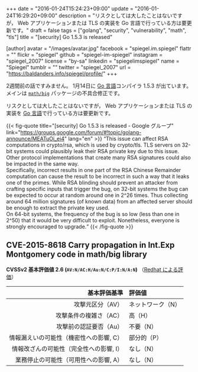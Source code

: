 +++
date = "2016-01-24T15:24:23+09:00"
update = "2016-01-24T16:29:20+09:00"
description = "リスクとしては大したことはないですが， Web アプリケーションまたは TLS の実装を Go 言語で行っている方は要更新です。"
draft = false
tags = ["golang", "security", "vulnerability", "math", "tls"]
title = "[security] Go 1.5.3 is released"

[author]
  avatar = "/images/avatar.jpg"
  facebook = "spiegel.im.spiegel"
  flattr = ""
  flickr = "spiegel"
  github = "spiegel-im-spiegel"
  instagram = "spiegel_2007"
  license = "by-sa"
  linkedin = "spiegelimspiegel"
  name = "Spiegel"
  tumblr = ""
  twitter = "spiegel_2007"
  url = "https://baldanders.info/spiegel/profile/"
+++

2週間前の話ですみません。
1月14日に [Go 言語]コンパイラ 1.5.3 が出ています。
メインは [`math/big`] パッケージの不具合修正です。

リスクとしては大したことはないですが， Web アプリケーションまたは TLS の実装を [Go 言語]で行っている方は要更新です。

{{< fig-quote title="[security] Go 1.5.3 is released - Google グループ" link="https://groups.google.com/forum/#!topic/golang-announce/MEATuOi_ei4" lang="en" >}}
<q>This issue can affect RSA computations in crypto/rsa, which is used by crypto/tls. TLS servers on 32-bit systems could plausibly leak their RSA private key due to this issue. Other protocol implementations that create many RSA signatures could also be impacted in the same way.<br>
Specifically, incorrect results in one part of the RSA Chinese Remainder computation can cause the result to be incorrect in such a way that it leaks one of the primes. While RSA blinding should prevent an attacker from crafting specific inputs that trigger the bug, on 32-bit systems the bug can be expected to occur at random around one in 2^26 times. Thus collecting around 64 million signatures (of known data) from an affected server should be enough to extract the private key used.<br>
On 64-bit systems, the frequency of the bug is so low (less than one in 2^50) that it would be very difficult to exploit. Nonetheless, everyone is strongly encouraged to upgrade.</q>
{{< /fig-quote >}}

## CVE-2015-8618 Carry propagation in Int.Exp Montgomery code in math/big library

**CVSSv2 基本評価値 2.6 (`AV:N/AC:H/Au:N/C:P/I:N/A:N`)**
（[Redhat による評価](https://access.redhat.com/security/cve/cve-2015-8618)）

| 基本評価基準                            | 評価値            |
|----------------------------------------:|:------------------|
| 攻撃元区分（AV）                        | ネットワーク（N） |
| 攻撃条件の複雑さ（AC）                  | 高（H）           |
| 攻撃前の認証要否（Au）                  | 不要（N）         |
| 情報漏えいの可能性（機密性への影響, C） | 部分的（P）       |
| 情報改ざんの可能性（完全性への影響, I） | なし（N）         |
| 業務停止の可能性（可用性への影響, A）   | なし（N）         |

[Go 言語]: https://golang.org/ "The Go Programming Language"
[`math/big`]: https://golang.org/pkg/math/big/ "big - The Go Programming Language"
